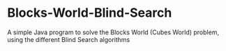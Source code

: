 # Blocks-World-Blind-Search
A simple Java program to solve the Blocks World (Cubes World) problem, using the different Blind Search algorithms
